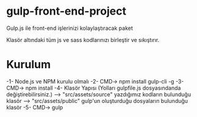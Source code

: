 # gulp-front-end-project
Gulp.js ile front-end işlerinizi kolaylaştıracak paket

Klasör altındaki tüm js ve sass kodlarınızı birleştir ve sıkıştırır.


# Kurulum
-1- Node.js ve NPM kurulu olmalı
-2- CMD-> npm install gulp-cli -g
-3- CMD-> npm install
-4- Klasör Yapısı (Yolları gulpfile.js dosyasındanda değiştirebilirsiniz.)
--> "src/assets/source" yazdığımız kodların bulunduğu klasör
--> "src/assets/public" gulp'un oluşturduğu dosyaların bulunduğu klasör	
-5- CMD-> gulp
